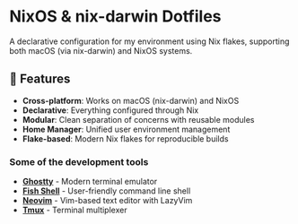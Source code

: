 # NixOS & nix-darwin Dotfiles

A declarative configuration for my environment using Nix flakes, supporting both macOS (via nix-darwin) and NixOS systems.

## 🚀 Features

- **Cross-platform**: Works on macOS (nix-darwin) and NixOS
- **Declarative**: Everything configured through Nix
- **Modular**: Clean separation of concerns with reusable modules
- **Home Manager**: Unified user environment management
- **Flake-based**: Modern Nix flakes for reproducible builds

### Some of the development tools
- **[Ghostty](https://ghostty.org/)** - Modern terminal emulator
- **[Fish Shell](https://fishshell.com/)** - User-friendly command line shell
- **[Neovim](https://neovim.io/)** - Vim-based text editor with LazyVim
- **[Tmux](https://github.com/tmux/tmux)** - Terminal multiplexer

[license]: LICENSE.md
